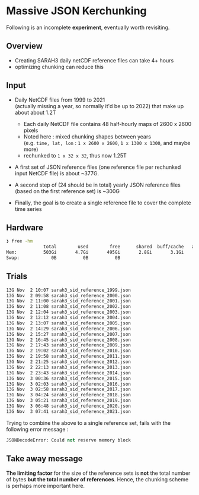# Massive JSON Kerchunking

Following is an incomplete **experiment**,
eventually worth revisiting.

## Overview

- Creating SARAH3 daily netCDF reference files can take $4+$ hours
- optimizing chunking can reduce this


## Input

- Daily NetCDF files from 1999 to 2021  
  (actually missing a year, so normally it'd be up to 2022) that make up about about 1.2T
    - Each daily NetCDF file contains 48 half-hourly maps of 2600 x 2600 pixels
    - Noted here : mixed chunking shapes between years  
    (e.g. `time, lat, lon` : `1 x 2600 x 2600`, `1 x 1300 x 1300`, and maybe more)
    - rechunked to `1 x 32 x 32`, thus now 1.25T

- A first set of JSON reference files (one reference file per rechunked input NetCDF file) is about ~377G.

- A second step of (24 should be in total) yearly JSON reference files (based on the first reference set) is ~300G

- Finally, the goal is to create a single reference file to cover the complete time series

## Hardware

``` bash
❯ free -hm
              total        used        free      shared  buff/cache   available
Mem:          503Gi       4.7Gi       495Gi       2.8Gi       3.1Gi       494Gi
Swap:            0B          0B          0B
```

## Trials

``` bash
13G Nov  2 10:07 sarah3_sid_reference_1999.json
13G Nov  2 09:58 sarah3_sid_reference_2000.json
13G Nov  2 11:00 sarah3_sid_reference_2001.json
13G Nov  2 11:08 sarah3_sid_reference_2002.json
13G Nov  2 12:04 sarah3_sid_reference_2003.json
13G Nov  2 12:12 sarah3_sid_reference_2004.json
13G Nov  2 13:07 sarah3_sid_reference_2005.json
13G Nov  2 14:29 sarah3_sid_reference_2006.json
13G Nov  2 15:27 sarah3_sid_reference_2007.json
13G Nov  2 16:45 sarah3_sid_reference_2008.json
13G Nov  2 17:43 sarah3_sid_reference_2009.json
13G Nov  2 19:02 sarah3_sid_reference_2010.json
13G Nov  2 19:58 sarah3_sid_reference_2011.json
13G Nov  2 21:25 sarah3_sid_reference_2012.json
13G Nov  2 22:13 sarah3_sid_reference_2013.json
13G Nov  2 23:43 sarah3_sid_reference_2014.json
13G Nov  3 00:36 sarah3_sid_reference_2015.json
13G Nov  3 02:03 sarah3_sid_reference_2016.json
13G Nov  3 02:58 sarah3_sid_reference_2017.json
13G Nov  3 04:24 sarah3_sid_reference_2018.json
13G Nov  3 05:21 sarah3_sid_reference_2019.json
13G Nov  3 06:48 sarah3_sid_reference_2020.json
13G Nov  3 07:41 sarah3_sid_reference_2021.json
```

Trying to combine the above to a single reference set, fails with the following
error message :

``` python
JSONDecodeError: Could not reserve memory block
```

## Take away message

**The limiting factor**
for the size of the reference sets
is **not** the total number of bytes
**but the total number of references**.
Hence,
the chunking scheme is perhaps more important here.
